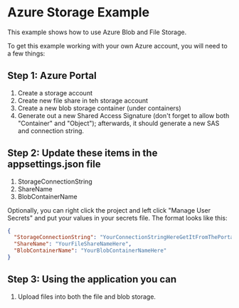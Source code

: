 # Azure Storage Example

This example shows how to use Azure Blob and File Storage.

To get this example working with your own Azure account, you will need to a few things:

## Step 1: Azure Portal
1. Create a storage account
1. Create new file share in teh storage account 
1. Create a new blob storage container (under containers)
1. Generate out a new Shared Access Signature (don't forget to allow both "Container" and "Object"); afterwards, it should generate a new SAS and connection string.

## Step 2: Update these items in the appsettings.json file
1. StorageConnectionString 
1. ShareName
1. BlobContainerName

Optionally, you can right click the project and left click "Manage User Secrets" and put your values in your secrets file.  The format looks like this:
```json
{
  "StorageConnectionString": "YourConnectionStringHereGetItFromThePortal",
  "ShareName": "YourFileShareNameHere",
  "BlobContainerName": "YourBlobContainerNameHere"
}
```

## Step 3: Using the application you can 
1. Upload files into both the file and blob storage.

